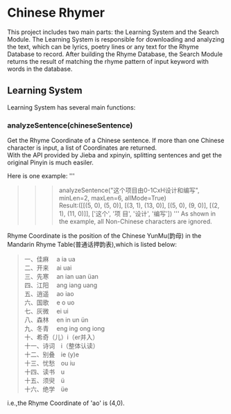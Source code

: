 # Chinese Rhymer
This project includes two main parts: the Learning System and the Search Module.
The Learning System is responsible for downloading and analyzing the text, which can be lyrics, poetry lines or any text for the Rhyme Database to record. 
After building the Rhyme Database, the Search Module returns the result of matching the rhyme pattern of input keyword with words in the database.

## Learning System
Learning System has several main functions:
### analyzeSentence(chineseSentence)
Get the Rhyme Coordinate of a Chinese sentence. If more than one Chinese character is input, a list of Coordinates are returned.<br>
With the API provided by Jieba and xpinyin, splitting sentences and get the original Pinyin is much easiler.<br>

Here is one example:
'''
>>>analyzeSentence("这个项目由0-1CxH设计和编写", minLen=2, maxLen=6, allMode=True)  
Result:([[(5, 0), (5, 0)], [(3, 1), (13, 0)], [(5, 0), (9, 0)], [(2, 1), (11, 0)]], ['这个', '项 目', '设计', '编写'])
'''
As shown in the example, all Non-Chinese characters are ignored.<br>

Rhyme Coordinate is the position of the Chinese YunMu(韵母) in the Mandarin Rhyme Table(普通话押韵表),which is listed below:

>一、佳麻　 a ia ua　　<br>
二、开来　 ai uai　　　　<br>
三、先寒　 an ian uan üan <br>
四、江阳　 ang iang uang　<br>
五、逍遥　 ao iao　<br>
六、国歌　 e o uo　　　<br>
七、灰微　 ei ui　　　<br>
八、森林　 en in un ün　<br>
九、冬青　 eng ing ong iong   <br>
十、希奇（儿）i（er并入）　<br>
十一、诗词　i（整体认读）<br>
十二、别叠　ie (y)e 　<br>
十三、忧愁　ou iu　　　<br>
十四、读书　u　　<br>
十五、须臾　ü　　　<br>
十六、绝学　üe     <br>


i.e.,the Rhyme Coordinate of 'ao' is (4,0).




